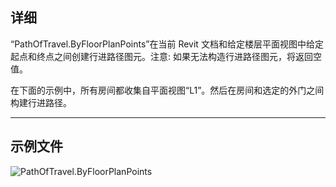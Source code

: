 ## 详细
“PathOfTravel.ByFloorPlanPoints”在当前 Revit 文档和给定楼层平面视图中给定起点和终点之间创建行进路径图元。注意: 如果无法构造行进路径图元，将返回空值。

在下面的示例中，所有房间都收集自平面视图“L1”。然后在房间和选定的外门之间构建行进路径。
___
## 示例文件

![PathOfTravel.ByFloorPlanPoints](./Revit.Elements.PathOfTravel.ByFloorPlanPoints_img.jpg)
